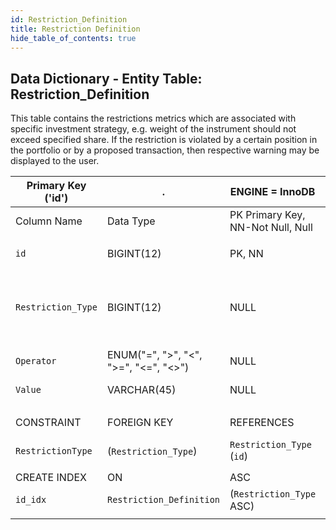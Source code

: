 ```yaml
---
id: Restriction_Definition
title: Restriction Definition
hide_table_of_contents: true
---
```


## Data Dictionary - Entity Table: Restriction_Definition

This table contains the restrictions metrics which are associated with specific investment strategy, e.g. weight of the instrument should not exceed specified share. 
If the restriction is violated by a certain position in the portfolio or by a proposed transaction, then respective warning may be displayed to the user.  		

| Primary Key ('id')|.|ENGINE = InnoDB|.|.|
|---|---|---|---|---|
|Column Name|Data Type|PK Primary Key, NN-Not Null, Null|Example|Comments|
||
|`id`|BIGINT(12)|PK, NN|1|PrimaryKey-ID, Not Null (auto creates)|
|`Restriction_Type`|BIGINT(12)|NULL|1|Id from Restriction Type table. This column links to the Asset Classification/Instrument Attribute to which the restriction is applied.|
|`Operator`|ENUM("=", ">", "<", ">=", "<=", "<\>") |NULL|<=|Operator of the restriction|
|`Value`|VARCHAR(45)|NULL|0.02|Restrictions threshold, e.g. <= 2% of portfolio|
||
|CONSTRAINT|FOREIGN KEY|REFERENCES|ON DELETE|ON UPDATE|
|`RestrictionType`|(`Restriction_Type`)|`Restriction_Type` (`id`)| NO ACTION|NO ACTION|
||
|CREATE INDEX|ON|ASC|VISIBLE|.|
|`id_idx`|`Restriction_Definition`|(`Restriction_Type` ASC)| VISIBLE|.|
||

